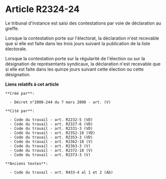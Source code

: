 # Article R2324-24

Le tribunal d'instance est saisi des contestations par voie de déclaration au greffe.

Lorsque la contestation porte sur l'électorat, la déclaration n'est recevable que si elle est faite dans les trois jours
suivant la publication de la liste électorale.

Lorsque la contestation porte sur la régularité de l'élection ou sur la désignation de représentants syndicaux, la
déclaration n'est recevable que si elle est faite dans les quinze jours suivant cette élection ou cette désignation.

**Liens relatifs à cet article**

	**Créé par**:

	  - Décret n°2008-244 du 7 mars 2008 - art. (V)

	**Cité par**:

	  - Code du travail - art. R2232-5 (VD)
	  - Code du travail - art. R2327-6 (VD)
	  - Code du travail - art. R2331-3 (VD)
	  - Code du travail - art. R2352-18 (VD)
	  - Code du travail - art. R2353-3 (VD)
	  - Code du travail - art. R2362-18 (V)
	  - Code du travail - art. R2363-3 (V)
	  - Code du travail - art. R2372-18 (V)
	  - Code du travail - art. R2373-3 (V)

	**Anciens textes**:

	  - Code du travail - art. R433-4 al 1 et 2 (Ab)
